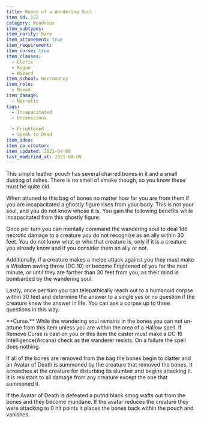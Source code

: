 ```yaml
---
title: Bones of a Wandering Soul
item_id: 152
category: Wondrous
item_subtypes:
item_rarity: Rare
item_attunement: true
item_requirement:
item_curse: true
item_classes:
  - Cleric
  - Rogue
  - Wizard
item_school: Necromancy
item_role:
  - Mixed
item_damage:
  - Necrotic
tags:
  - Incapacitated
  - Unconscious
  
  - Frightened
  - Speak to Dead
item_idea:
item_co_creator:
item_updated: 2021-04-09
last_modified_at: 2021-04-09
---
```


This simple leather pouch has several charred bones in it and a small dusting of ashes. There is no smell of smoke though, so you know these must be quite old.

When attuned to this bag of bones no matter how far you are from them if you are incapacitated a ghostly figure rises from your body. This is not your soul, and you do not know whose it is. You gain the following benefits while incapacitated from this ghostly figure.

Once per turn you can mentally command the wandering soul to deal 1d8 necrotic damage to a creature you do not recognize as an ally within 30 feet. You do not know what or who that creature is, only if it is a creature you already know and if you consider them an ally or not.

Additionally, if a creature makes a melee attack against you they must make a Wisdom saving throw (DC 10) or become Frightened of you for the next minute, or until they are farther than 30 feet from you, as their mind is bombarded by the wandering soul.

Lastly, once per turn you can telepathically reach out to a humanoid corpse within 30 feet and determine the answer to a single yes or no question if the creature knew the answer in life. You can ask a corpse up to three questions in this way.

<!--excerpt-->
<div class="curse">
**Curse.** While the wandering soul remains in the bones you can not un-attune from this item unless you are within the area of a Hallow spell. If <magic-spell>Remove Curse</magic-spell> is cast on you or this item the caster must make a DC 16 Intelligence(Arcana) check as the wanderer resists. On a failure the spell does nothing.

If all of the bones are removed from the bag the bones begin to clatter and an Avatar of Death is summoned by the creature that removed the bones. It screeches at the creature for disturbing its slumber and begins attacking it. It is resistant to all damage from any creature except the one that summoned it.

If the Avatar of Death is defeated a putrid black smog wafts out from the bones and they become mundane. If the avatar reduces the creature they were attacking to 0 hit points it places the bones back within the pouch and vanishes.
</div>
